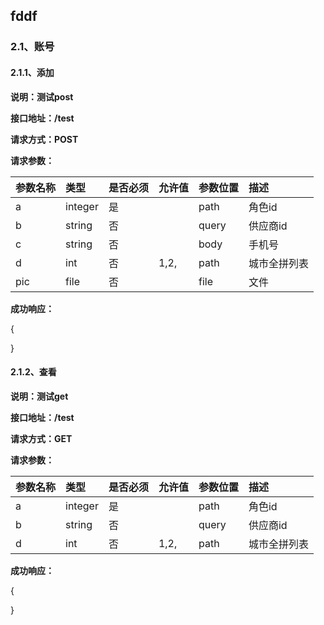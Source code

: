 ## fddf


### 2.1、账号

#### 2.1.1、添加

**说明：测试post**

**接口地址：/test**

**请求方式：POST**

**请求参数：**

|参数名称|类型|是否必须|允许值|参数位置|描述|
|:--------|:----|:--------|:------|:--------|:------|
|a|integer|是||path|角色id|
|b|string|否||query|供应商id|
|c|string|否||body|手机号|
|d|int|否|1,2,|path|城市全拼列表|
|pic|file|否||file|文件|

**成功响应：**

{

}
#### 2.1.2、查看

**说明：测试get**

**接口地址：/test**

**请求方式：GET**

**请求参数：**

|参数名称|类型|是否必须|允许值|参数位置|描述|
|:--------|:----|:--------|:------|:--------|:------|
|a|integer|是||path|角色id|
|b|string|否||query|供应商id|
|d|int|否|1,2,|path|城市全拼列表|

**成功响应：**

{

}

